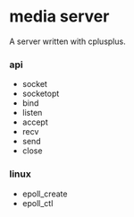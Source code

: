 # media server
A server written with cplusplus.

### api
- socket
- socketopt
- bind
- listen
- accept
- recv
- send
- close

### linux
- epoll_create
- epoll_ctl